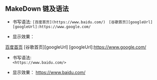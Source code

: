 ## MakeDown 链及语法

- 书写语法:
` [百度首页](https://www.baidu.com/)  `
`[谷歌首页][googleUrl]`
`[googleUrl]:https://www.google.com/`

- 显示效果：

 [百度首页](https://www.baidu.com/)
 [谷歌首页][googleUrl]
 [googleUrl]:https://www.google.com/
 
 
- 书写语法:  
`<https://www.baidu.com/>`

- 显示效果：
<https://www.baidu.com/>